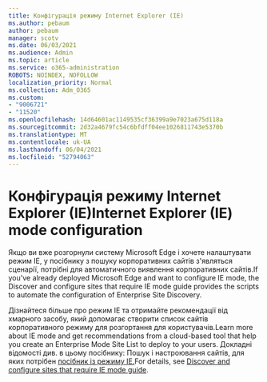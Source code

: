 ```yaml
---
title: Конфігурація режиму Internet Explorer (IE)
ms.author: pebaum
author: pebaum
manager: scotv
ms.date: 06/03/2021
ms.audience: Admin
ms.topic: article
ms.service: o365-administration
ROBOTS: NOINDEX, NOFOLLOW
localization_priority: Normal
ms.collection: Adm_O365
ms.custom:
- "9006721"
- "11520"
ms.openlocfilehash: 14d64601ac1149535cf36399a9e7023a675d118a
ms.sourcegitcommit: 2d32a4679fc54c6bfdff04ee1026811743e5370b
ms.translationtype: MT
ms.contentlocale: uk-UA
ms.lasthandoff: 06/04/2021
ms.locfileid: "52794063"
---
```

# <a name="internet-explorer-ie-mode-configuration"></a><span data-ttu-id="cd707-102">Конфігурація режиму Internet Explorer (IE)</span><span class="sxs-lookup"><span data-stu-id="cd707-102">Internet Explorer (IE) mode configuration</span></span>

<span data-ttu-id="cd707-103">Якщо ви вже розгорнули систему Microsoft Edge і хочете налаштувати режим IE, у посібнику з пошуку корпоративних сайтів з'являться сценарії, потрібні для автоматичного виявлення корпоративних сайтів.</span><span class="sxs-lookup"><span data-stu-id="cd707-103">If you've already deployed ‎Microsoft Edge‎ and want to configure IE mode, the Discover and configure sites that require IE mode guide provides the scripts to automate the configuration of Enterprise Site Discovery.</span></span> 

<span data-ttu-id="cd707-104">Дізнайтеся більше про режим IE та отримайте рекомендації від хмарного засобу, який допомагає створити список сайтів корпоративного режиму для розгортання для користувачів.</span><span class="sxs-lookup"><span data-stu-id="cd707-104">Learn more about IE mode and get recommendations from a cloud-based tool that help you create an Enterprise Mode Site List to deploy to your users.</span></span> <span data-ttu-id="cd707-105">Докладні відомості див. в цьому посібнику: Пошук і настроювання сайтів, для яких потрібен [посібник із режиму IE.](https://admin.microsoft.com/AdminPortal/Home?#/modernonboarding/configureiemode)</span><span class="sxs-lookup"><span data-stu-id="cd707-105">For details, see [Discover and configure sites that require IE mode guide](https://admin.microsoft.com/AdminPortal/Home?#/modernonboarding/configureiemode).</span></span>